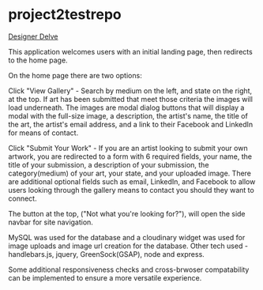 # project2testrepo

[Designer Delve](https://whispering-escarpment-60858.herokuapp.com/)


This application welcomes users with an initial landing page, then redirects to the home page.

On the home page there are two options: 

  Click "View Gallery" - 
    Search by medium on the left, and state on the right, at the top. If art has been submitted that meet those criteria the images will load underneath. The images are modal dialog buttons that will display a modal with the full-size image, a description, the artist's name, the title of the art, the artist's email address, and a link to their Facebook and LinkedIn for means of contact. 
  
  Click "Submit Your Work" -
    If you are an artist looking to submit your own artwork, you are redirected to a form with 6 required fields, your name, the title of your submission, a description of your submission, the category(medium) of your art, your state, and your uploaded image. There are additional optional fields such as email, LinkedIn, and Facebook to allow users looking through the gallery means to contact you should they want to connect.
    
The button at the top, ("Not what you're looking for?"), will open the side navbar for site navigation.
  


MySQL was used for the database and a cloudinary widget was used for image uploads and image url creation for the database.
Other tech used - handlebars.js, jquery, GreenSock(GSAP), node and express.


Some additional responsiveness checks and cross-brwoser compatability can be implemented to ensure a more versatile experience.

